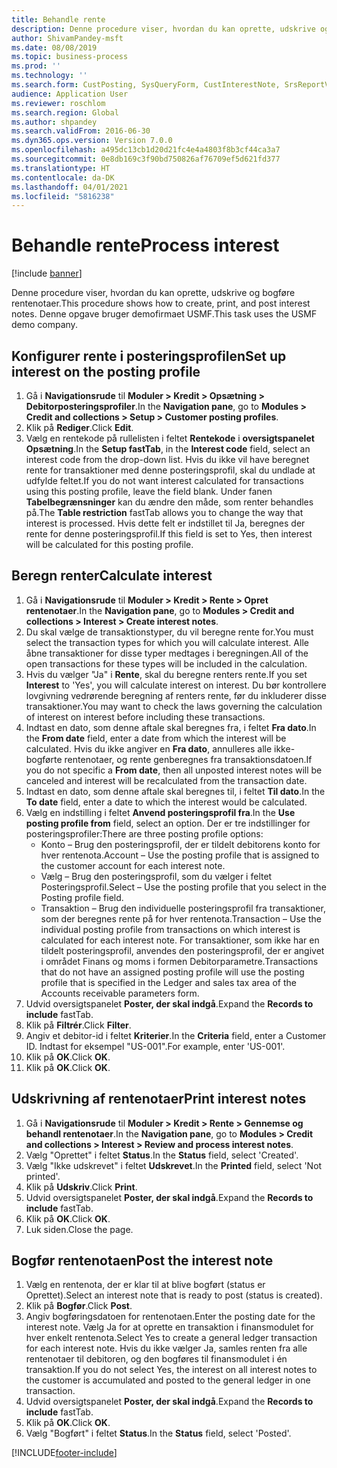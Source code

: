 ```yaml
---
title: Behandle rente
description: Denne procedure viser, hvordan du kan oprette, udskrive og bogføre rentenotaer.
author: ShivamPandey-msft
ms.date: 08/08/2019
ms.topic: business-process
ms.prod: ''
ms.technology: ''
ms.search.form: CustPosting, SysQueryForm, CustInterestNote, SrsReportViewerForm
audience: Application User
ms.reviewer: roschlom
ms.search.region: Global
ms.author: shpandey
ms.search.validFrom: 2016-06-30
ms.dyn365.ops.version: Version 7.0.0
ms.openlocfilehash: a495dc13cb1d20d21fc4e4a4803f8b3cf44ca3a7
ms.sourcegitcommit: 0e8db169c3f90bd750826af76709ef5d621fd377
ms.translationtype: HT
ms.contentlocale: da-DK
ms.lasthandoff: 04/01/2021
ms.locfileid: "5816238"
---
```

# <a name="process-interest"></a><span data-ttu-id="4a26a-103">Behandle rente</span><span class="sxs-lookup"><span data-stu-id="4a26a-103">Process interest</span></span>

[!include [banner](../../includes/banner.md)]

<span data-ttu-id="4a26a-104">Denne procedure viser, hvordan du kan oprette, udskrive og bogføre rentenotaer.</span><span class="sxs-lookup"><span data-stu-id="4a26a-104">This procedure shows how to create, print, and post interest notes.</span></span> <span data-ttu-id="4a26a-105">Denne opgave bruger demofirmaet USMF.</span><span class="sxs-lookup"><span data-stu-id="4a26a-105">This task uses the USMF demo company.</span></span>


## <a name="set-up-interest-on-the-posting-profile"></a><span data-ttu-id="4a26a-106">Konfigurer rente i posteringsprofilen</span><span class="sxs-lookup"><span data-stu-id="4a26a-106">Set up interest on the posting profile</span></span>
1. <span data-ttu-id="4a26a-107">Gå i **Navigationsrude** til **Moduler > Kredit > Opsætning > Debitorposteringsprofiler**.</span><span class="sxs-lookup"><span data-stu-id="4a26a-107">In the **Navigation pane**, go to **Modules > Credit and collections > Setup > Customer posting profiles**.</span></span>
2. <span data-ttu-id="4a26a-108">Klik på **Rediger**.</span><span class="sxs-lookup"><span data-stu-id="4a26a-108">Click **Edit**.</span></span>
3. <span data-ttu-id="4a26a-109">Vælg en rentekode på rullelisten i feltet **Rentekode** i **oversigtspanelet Opsætning**.</span><span class="sxs-lookup"><span data-stu-id="4a26a-109">In the **Setup fastTab**, in the **Interest code** field, select an interest code from the drop-down list.</span></span> <span data-ttu-id="4a26a-110">Hvis du ikke vil have beregnet rente for transaktioner med denne posteringsprofil, skal du undlade at udfylde feltet.</span><span class="sxs-lookup"><span data-stu-id="4a26a-110">If you do not want interest calculated for transactions using this posting profile, leave the field blank.</span></span> <span data-ttu-id="4a26a-111">Under fanen **Tabelbegrænsninger** kan du ændre den måde, som renter behandles på.</span><span class="sxs-lookup"><span data-stu-id="4a26a-111">The **Table restriction** fastTab allows you to change the way that interest is processed.</span></span> <span data-ttu-id="4a26a-112">Hvis dette felt er indstillet til Ja, beregnes der rente for denne posteringsprofil.</span><span class="sxs-lookup"><span data-stu-id="4a26a-112">If this field is set to Yes, then interest will be calculated for this posting profile.</span></span>  

## <a name="calculate-interest"></a><span data-ttu-id="4a26a-113">Beregn renter</span><span class="sxs-lookup"><span data-stu-id="4a26a-113">Calculate interest</span></span>
1. <span data-ttu-id="4a26a-114">Gå i **Navigationsrude** til **Moduler > Kredit > Rente > Opret rentenotaer**.</span><span class="sxs-lookup"><span data-stu-id="4a26a-114">In the **Navigation pane**, go to **Modules > Credit and collections > Interest > Create interest notes**.</span></span>
2. <span data-ttu-id="4a26a-115">Du skal vælge de transaktionstyper, du vil beregne rente for.</span><span class="sxs-lookup"><span data-stu-id="4a26a-115">You must select the transaction types for which you will calculate interest.</span></span> <span data-ttu-id="4a26a-116">Alle åbne transaktioner for disse typer medtages i beregningen.</span><span class="sxs-lookup"><span data-stu-id="4a26a-116">All of the open transactions for these types will be included in the calculation.</span></span>  
3. <span data-ttu-id="4a26a-117">Hvis du vælger "Ja" i **Rente**, skal du beregne renters rente.</span><span class="sxs-lookup"><span data-stu-id="4a26a-117">If you set **Interest** to 'Yes', you will calculate interest on interest.</span></span> <span data-ttu-id="4a26a-118">Du bør kontrollere lovgivning vedrørende beregning af renters rente, før du inkluderer disse transaktioner.</span><span class="sxs-lookup"><span data-stu-id="4a26a-118">You may want to check the laws governing the calculation of interest on interest before including these transactions.</span></span>  
4. <span data-ttu-id="4a26a-119">Indtast en dato, som denne aftale skal beregnes fra, i feltet **Fra dato**.</span><span class="sxs-lookup"><span data-stu-id="4a26a-119">In the **From date** field, enter a date from which the interest will be calculated.</span></span> <span data-ttu-id="4a26a-120">Hvis du ikke angiver en **Fra dato**, annulleres alle ikke-bogførte rentenotaer, og rente genberegnes fra transaktionsdatoen.</span><span class="sxs-lookup"><span data-stu-id="4a26a-120">If you do not specific a **From date**, then all unposted interest notes will be canceled and interest will be recalculated from the transaction date.</span></span>
5. <span data-ttu-id="4a26a-121">Indtast en dato, som denne aftale skal beregnes til, i feltet **Til dato**.</span><span class="sxs-lookup"><span data-stu-id="4a26a-121">In the **To date** field, enter a date to which the interest would be calculated.</span></span>
6. <span data-ttu-id="4a26a-122">Vælg en indstilling i feltet **Anvend posteringsprofil fra**.</span><span class="sxs-lookup"><span data-stu-id="4a26a-122">In the **Use posting profile from** field, select an option.</span></span> <span data-ttu-id="4a26a-123">Der er tre indstillinger for posteringsprofiler:</span><span class="sxs-lookup"><span data-stu-id="4a26a-123">There are three posting profile options:</span></span>
    - <span data-ttu-id="4a26a-124">Konto – Brug den posteringsprofil, der er tildelt debitorens konto for hver rentenota.</span><span class="sxs-lookup"><span data-stu-id="4a26a-124">Account – Use the posting profile that is assigned to the customer account for each interest note.</span></span> 
    - <span data-ttu-id="4a26a-125">Vælg – Brug den posteringsprofil, som du vælger i feltet Posteringsprofil.</span><span class="sxs-lookup"><span data-stu-id="4a26a-125">Select – Use the posting profile that you select in the Posting profile field.</span></span>
    - <span data-ttu-id="4a26a-126">Transaktion – Brug den individuelle posteringsprofil fra transaktioner, som der beregnes rente på for hver rentenota.</span><span class="sxs-lookup"><span data-stu-id="4a26a-126">Transaction – Use the individual posting profile from transactions on which interest is calculated for each interest note.</span></span> <span data-ttu-id="4a26a-127">For transaktioner, som ikke har en tildelt posteringsprofil, anvendes den posteringsprofil, der er angivet i området Finans og moms i formen Debitorparametre.</span><span class="sxs-lookup"><span data-stu-id="4a26a-127">Transactions that do not have an assigned posting profile will use the posting profile that is specified in the Ledger and sales tax area of the Accounts receivable parameters form.</span></span>  
7. <span data-ttu-id="4a26a-128">Udvid oversigtspanelet **Poster, der skal indgå**.</span><span class="sxs-lookup"><span data-stu-id="4a26a-128">Expand the **Records to include** fastTab.</span></span>
8. <span data-ttu-id="4a26a-129">Klik på **Filtrér**.</span><span class="sxs-lookup"><span data-stu-id="4a26a-129">Click **Filter**.</span></span>
9. <span data-ttu-id="4a26a-130">Angiv et debitor-id i feltet **Kriterier**.</span><span class="sxs-lookup"><span data-stu-id="4a26a-130">In the **Criteria** field, enter a Customer ID.</span></span> <span data-ttu-id="4a26a-131">Indtast for eksempel "US-001".</span><span class="sxs-lookup"><span data-stu-id="4a26a-131">For example, enter 'US-001'.</span></span>
6. <span data-ttu-id="4a26a-132">Klik på **OK**.</span><span class="sxs-lookup"><span data-stu-id="4a26a-132">Click **OK**.</span></span>
7. <span data-ttu-id="4a26a-133">Klik på **OK**.</span><span class="sxs-lookup"><span data-stu-id="4a26a-133">Click **OK**.</span></span>

## <a name="print-interest-notes"></a><span data-ttu-id="4a26a-134">Udskrivning af rentenotaer</span><span class="sxs-lookup"><span data-stu-id="4a26a-134">Print interest notes</span></span>
1. <span data-ttu-id="4a26a-135">Gå i **Navigationsrude** til **Moduler > Kredit > Rente > Gennemse og behandl rentenotaer**.</span><span class="sxs-lookup"><span data-stu-id="4a26a-135">In the **Navigation pane**, go to **Modules > Credit and collections > Interest > Review and process interest notes**.</span></span>
2. <span data-ttu-id="4a26a-136">Vælg "Oprettet" i feltet **Status**.</span><span class="sxs-lookup"><span data-stu-id="4a26a-136">In the **Status** field, select 'Created'.</span></span>
3. <span data-ttu-id="4a26a-137">Vælg "Ikke udskrevet" i feltet **Udskrevet**.</span><span class="sxs-lookup"><span data-stu-id="4a26a-137">In the **Printed** field, select 'Not printed'.</span></span>
4. <span data-ttu-id="4a26a-138">Klik på **Udskriv**.</span><span class="sxs-lookup"><span data-stu-id="4a26a-138">Click **Print**.</span></span>
5. <span data-ttu-id="4a26a-139">Udvid oversigtspanelet **Poster, der skal indgå**.</span><span class="sxs-lookup"><span data-stu-id="4a26a-139">Expand the **Records to include** fastTab.</span></span>
6. <span data-ttu-id="4a26a-140">Klik på **OK**.</span><span class="sxs-lookup"><span data-stu-id="4a26a-140">Click **OK**.</span></span>
7. <span data-ttu-id="4a26a-141">Luk siden.</span><span class="sxs-lookup"><span data-stu-id="4a26a-141">Close the page.</span></span>

## <a name="post-the-interest-note"></a><span data-ttu-id="4a26a-142">Bogfør rentenotaen</span><span class="sxs-lookup"><span data-stu-id="4a26a-142">Post the interest note</span></span>
1. <span data-ttu-id="4a26a-143">Vælg en rentenota, der er klar til at blive bogført (status er Oprettet).</span><span class="sxs-lookup"><span data-stu-id="4a26a-143">Select an interest note that is ready to post (status is created).</span></span>
2. <span data-ttu-id="4a26a-144">Klik på **Bogfør**.</span><span class="sxs-lookup"><span data-stu-id="4a26a-144">Click **Post**.</span></span>
3. <span data-ttu-id="4a26a-145">Angiv bogføringsdatoen for rentenotaen.</span><span class="sxs-lookup"><span data-stu-id="4a26a-145">Enter the posting date for the interest note.</span></span> <span data-ttu-id="4a26a-146">Vælg Ja for at oprette en transaktion i finansmodulet for hver enkelt rentenota.</span><span class="sxs-lookup"><span data-stu-id="4a26a-146">Select Yes to create a general ledger transaction for each interest note.</span></span> <span data-ttu-id="4a26a-147">Hvis du ikke vælger Ja, samles renten fra alle rentenotaer til debitoren, og den bogføres til finansmodulet i én transaktion.</span><span class="sxs-lookup"><span data-stu-id="4a26a-147">If you do not select Yes, the interest on all interest notes to the customer is accumulated and posted to the general ledger in one transaction.</span></span>  
4. <span data-ttu-id="4a26a-148">Udvid oversigtspanelet **Poster, der skal indgå**.</span><span class="sxs-lookup"><span data-stu-id="4a26a-148">Expand the **Records to include** fastTab.</span></span>
5. <span data-ttu-id="4a26a-149">Klik på **OK**.</span><span class="sxs-lookup"><span data-stu-id="4a26a-149">Click **OK**.</span></span>
6. <span data-ttu-id="4a26a-150">Vælg "Bogført" i feltet **Status**.</span><span class="sxs-lookup"><span data-stu-id="4a26a-150">In the **Status** field, select 'Posted'.</span></span>



[!INCLUDE[footer-include](../../../includes/footer-banner.md)]